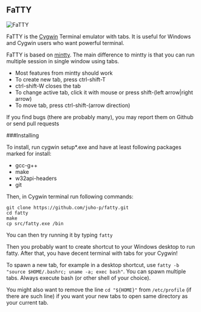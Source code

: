 FaTTY
-----

![FaTTY](http://i.imgur.com/ZMpvcNH.png)

FaTTY is the [Cygwin](http://cygwin.com) Terminal emulator with tabs. It is
useful for Windows and Cygwin users who want powerful terminal.

FaTTY is based on [mintty](https://github.com/mintty/mintty). The main
difference to mintty is that you can run multiple session in single window
using tabs.

* Most features from mintty should work
* To create new tab, press ctrl-shift-T
* ctrl-shift-W closes the tab
* To change active tab, click it with mouse or press shift-(left arrow|right arrow)
* To move tab, press ctrl-shift-(arrow direction)

If you find bugs (there are probably many), you may report them on Github or
send pull requests

###Installing

To install, run cygwin setup\*.exe and have at least following packages marked for
install:

* gcc-g++
* make
* w32api-headers
* git

Then, in Cygwin terminal run following commands:

    git clone https://github.com/juho-p/fatty.git
    cd fatty
    make
    cp src/fatty.exe /bin
  
You can then try running it by typing `fatty`
  
Then you probably want to create shortcut to your Windows desktop to run fatty.
After that, you have decent terminal with tabs for your Cygwin!

To spawn a new tab, for example in a desktop shortcut, use `fatty -b "source $HOME/.bashrc; uname -a; exec bash"`.
You can spawn multiple tabs. Always execute bash (or other shell of your choice).

You might also want to remove the line `cd "${HOME}"` from `/etc/profile` (if
there are such line) if you want your new tabs to open same directory as your
current tab.
